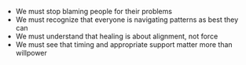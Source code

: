 - We must stop blaming people for their problems
- We must recognize that everyone is navigating patterns as best they can
- We must understand that healing is about alignment, not force
- We must see that timing and appropriate support matter more than willpower